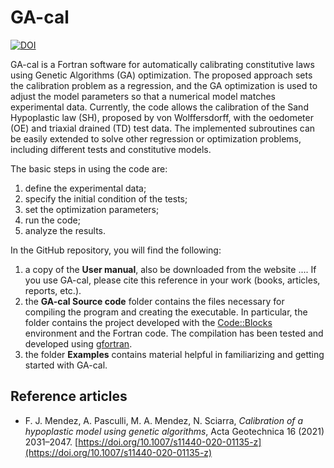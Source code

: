 # GA-cal
[![DOI](https://zenodo.org/badge/537369162.svg)](https://zenodo.org/badge/latestdoi/537369162)

GA-cal is a Fortran software for automatically calibrating constitutive laws using Genetic Algorithms (GA) optimization. The proposed approach sets the calibration problem as a regression, and the GA optimization is used to adjust the model parameters so that a numerical model matches experimental data. Currently, the code allows the calibration of the Sand Hypoplastic law (SH), proposed by von Wolffersdorff, with the oedometer (OE) and triaxial drained (TD) test data. The implemented subroutines can be easily extended to solve other regression or optimization problems, including different tests and constitutive models.

The basic steps in using the code are:
  1. define the experimental data;
  2. specify the initial condition of the tests;
  3. set the optimization parameters;
  4. run the code;
  5. analyze the results. 

In the GitHub repository, you will find the following:
  1. a copy of the **User manual**, also be downloaded from the website .... If you use GA-cal, please cite this reference in your work (books, articles, reports, etc.).
  2. the **GA-cal Source code** folder contains the files necessary for compiling the program and creating the executable. In particular, the folder contains the project developed with the [Code::Blocks](https://www.codeblocks.org/) environment and the Fortran code. The compilation has been tested and developed using [gfortran](https://gcc.gnu.org/wiki/GFortran). 
  3. the folder **Examples** contains material helpful in familiarizing and getting started with GA-cal.

## Reference articles

  - F. J. Mendez, A. Pasculli, M. A. Mendez, N. Sciarra, *Calibration of a hypoplastic model using genetic algorithms*, Acta Geotechnica 16 (2021) 2031–2047. [https://doi.org/10.1007/s11440-020-01135-z](https://doi.org/10.1007/s11440-020-01135-z) 
